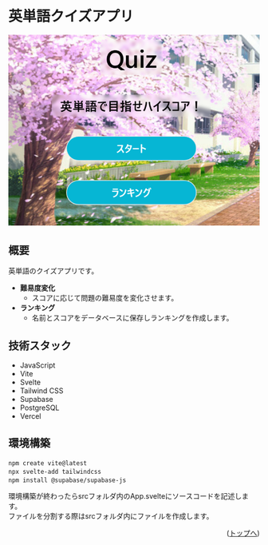 <div id="top"></div>

# 英単語クイズアプリ

![](/src/assets/title.png)

## 概要

英単語のクイズアプリです。

- **難易度変化**
  - スコアに応じて問題の難易度を変化させます。
- **ランキング**
  - 名前とスコアをデータベースに保存しランキングを作成します。

## 技術スタック

- JavaScript
- Vite
- Svelte
- Tailwind CSS
- Supabase
- PostgreSQL
- Vercel

## 環境構築

```sh
npm create vite@latest
npx svelte-add tailwindcss
npm install @supabase/supabase-js
```

<p>環境構築が終わったらsrcフォルダ内のApp.svelteにソースコードを記述します。<br>
ファイルを分割する際はsrcフォルダ内にファイルを作成します。</p>

<p align="right">(<a href="#top">トップへ</a>)</p>
